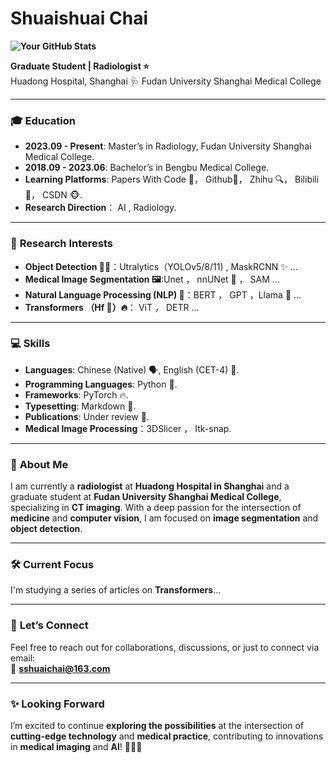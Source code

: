 #  **Shuaishuai Chai** 

**![Your GitHub Stats](https://github-readme-stats.vercel.app/api?username=sshuaichai&show_icons=true&theme=transparent&hide_rank=true)**

**Graduate Student | Radiologist ⭐️**  
Huadong Hospital, Shanghai 🩺 
Fudan University Shanghai Medical College

---

### 🎓 **Education**
- **2023.09 - Present**: Master’s in Radiology, Fudan University Shanghai Medical College.
- **2018.09 - 2023.06**:  Bachelor’s in Bengbu Medical College.
- **Learning Platforms**: Papers With Code 🌟， Github🌟， Zhihu 🔍， Bilibili 🌟， CSDN 🐵.
- **Research Direction**： AI , Radiology.
---

### 🔬 **Research Interests**
- **Object Detection 🕵️‍♂️**：Utralytics（YOLOv5/8/11) , MaskRCNN ✨ ...
- **Medical Image Segmentation 🖼️**:Unet ， nnUNet 🎃 ， SAM ...
- **Natural Language Processing (NLP) 🤖**：BERT ， GPT ，Llama 🦙 ...
- **Transformers （Hf 🤗）🔥**： ViT ， DETR  ...
---

### 💻 **Skills**
- **Languages**: Chinese (Native) 🗣️, English (CET-4) 📘.
- **Programming Languages**: Python 🐍. 
- **Frameworks**: PyTorch 🔥.
- **Typesetting**: Markdown 📝.
- **Publications**: Under review 📄.
- **Medical Image Processing**：3DSlicer ， Itk-snap.
---

### 🌟 **About Me**

I am currently a **radiologist** at **Huadong Hospital in Shanghai** and a graduate student at **Fudan University Shanghai Medical College**, specializing in **CT imaging**. With a deep passion for the intersection of **medicine** and **computer vision**, I am focused on **image segmentation** and **object detection**. 

---

### 🛠️ **Current Focus**

I'm studying a series of articles on **Transformers**...

---

### 📧 **Let’s Connect**
Feel free to reach out for collaborations, discussions, or just to connect via email:  
📩 **sshuaichai@163.com**

---

### ✨ **Looking Forward**
I’m excited to continue **exploring the possibilities** at the intersection of **cutting-edge technology** and **medical practice**, contributing to innovations in **medical imaging** and **AI**! 🚀🚀🚀

